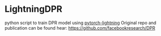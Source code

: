 # LightningDPR

python script to train DPR model using [pytorch-lightning](https://github.com/PyTorchLightning/pytorch-lightning)
Original repo and publication can be found hear: https://github.com/facebookresearch/DPR 

